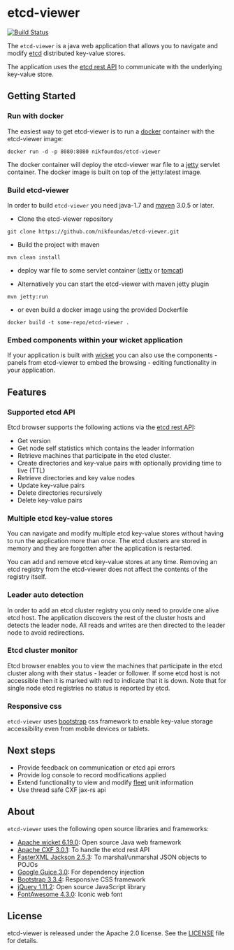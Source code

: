 # etcd-viewer

[![Build Status](https://travis-ci.org/nikfoundas/etcd-viewer.png?branch=master)](https://travis-ci.org/nikfoundas/etcd-viewer)

The `etcd-viewer` is a java web application that allows you to navigate and modify [etcd][etcd] distributed key-value stores.

The application uses the [etcd rest API][etcd-api] to communicate with the underlying key-value store.

## Getting Started



### Run with docker

The easiest way to get etcd-viewer is to run a [docker][docker] container with the etcd-viewer image:

```docker run -d -p 8080:8080 nikfoundas/etcd-viewer```

The docker container will deploy the etcd-viewer war file to a [jetty][jetty] servlet container.
The docker image is built on top of the jetty:latest image.


### Build etcd-viewer

In order to build `etcd-viewer` you need java-1.7 and [maven][maven] 3.0.5 or later.

* Clone the etcd-viewer repository

```git clone https://github.com/nikfoundas/etcd-viewer.git```

* Build the project with maven

```mvn clean install```

* deploy war file to some servlet container ([jetty][jetty] or [tomcat][tomcat])

* Alternatively you can start the etcd-viewer with maven jetty plugin

```mvn jetty:run```

* or even build a docker image using the provided Dockerfile

```docker build -t some-repo/etcd-viewer .```


### Embed components within your wicket application

If your application is built with [wicket][wicket] you can also use the
components - panels from etcd-viewer to embed the browsing - editing
functionality in your application.

## Features

### Supported etcd API

Etcd browser supports the following actions via the [etcd rest API][etcd-api]:

* Get version
* Get node self statistics which contains the leader information
* Retrieve machines that participate in the etcd cluster.
* Create directories and key-value pairs with optionally providing
time to live (TTL)
* Retrieve directories and key value nodes
* Update key-value pairs
* Delete directories recursively
* Delete key-value pairs


### Multiple etcd key-value stores

You can navigate and modify multiple etcd key-value stores without
having to run the application more than once. The etcd clusters are
stored in memory and they are forgotten after the application is
restarted.

You can add and remove etcd key-value stores at any time. Removing
an etcd registry from the etcd-viewer does not affect the contents
of the registry itself.

### Leader auto detection

In order to add an etcd cluster registry you only need to provide one
alive etcd host. The application discovers the rest of the cluster
hosts and detects the leader node. All reads and writes are then
directed to the leader node to avoid redirections.

### Etcd cluster monitor

Etcd browser enables you to view the machines that participate in the
etcd cluster along with their status - leader or follower. If some
etcd host is not accessible then it is marked with red to indicate
that it is down. Note that for single node etcd registries no
status is reported by etcd.


### Responsive css

`etcd-viewer` uses [bootstrap][bootstrap] css framework to enable key-value
storage accessibility even from mobile devices or tablets.

## Next steps

* Provide feedback on communication or etcd api errors
* Provide log console to record modifications applied
* Extend functionality to view and modify [fleet][fleet] unit information
* Use thread safe CXF jax-rs api

## About

`etcd-viewer` uses the following open source libraries and frameworks:

* [Apache wicket 6.19.0][wicket]: Open source Java web framework
* [Apache CXF 3.0.1][cxf]: To handle the etcd rest API
* [FasterXML Jackson 2.5.3][jackson]: To marshal/unmarshal JSON objects to POJOs
* [Google Guice 3.0][guice]: For dependency injection
* [Bootstrap 3.3.4][bootstrap]: Responsive CSS framework
* [jQuery 1.11.2][jquery]: Open source JavaScript library
* [FontAwesome 4.3.0][fontawesome]: Iconic web font


## License

etcd-viewer is released under the Apache 2.0 license. See the [LICENSE](LICENSE) file for details.

[etcd]: https://github.com/coreos/etcd
[etcd-api]: https://github.com/coreos/etcd/blob/master/Documentation/api.md
[docker]: https://www.docker.com/
[maven]: http://maven.apache.org
[wicket]: http://wicket.apache.org/
[bootstrap]: http://getbootstrap.com/
[fontawesome]: http://fortawesome.github.io/Font-Awesome/
[cxf]: http://cxf.apache.org
[jackson]: https://github.com/FasterXML/jackson
[guice]: https://github.com/google/guice
[jetty]: http://www.eclipse.org/jetty/
[tomcat]: http://tomcat.apache.org
[fleet]: https://github.com/coreos/fleet
[jquery]: https://jquery.com/
